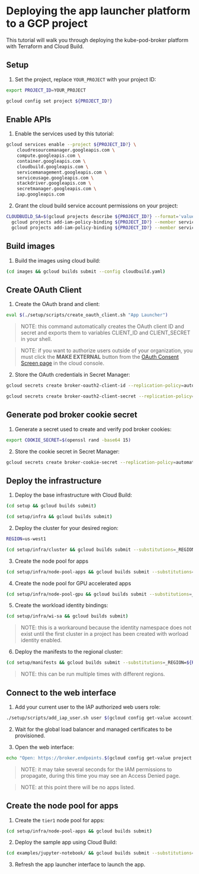 # Deploying the app launcher platform to a GCP project

This tutorial will walk you through deploying the kube-pod-broker platform with Terraform and Cloud Build.

## Setup

1. Set the project, replace `YOUR_PROJECT` with your project ID:

```bash
export PROJECT_ID=YOUR_PROJECT
```

```bash
gcloud config set project ${PROJECT_ID?}
```

## Enable APIs

1. Enable the services used by this tutorial:

```bash
gcloud services enable --project ${PROJECT_ID?} \
    cloudresourcemanager.googleapis.com \
    compute.googleapis.com \
    container.googleapis.com \
    cloudbuild.googleapis.com \
    servicemanagement.googleapis.com \
    serviceusage.googleapis.com \
    stackdriver.googleapis.com \
    secretmanager.googleapis.com \
    iap.googleapis.com
```

2. Grant the cloud build service account permissions on your project:

```bash
CLOUDBUILD_SA=$(gcloud projects describe ${PROJECT_ID?} --format='value(projectNumber)')@cloudbuild.gserviceaccount.com && \
  gcloud projects add-iam-policy-binding ${PROJECT_ID?} --member serviceAccount:${CLOUDBUILD_SA?} --role roles/owner && \
  gcloud projects add-iam-policy-binding ${PROJECT_ID?} --member serviceAccount:${CLOUDBUILD_SA?} --role roles/iam.serviceAccountTokenCreator
```

## Build images

1. Build the images using cloud build:

```bash
(cd images && gcloud builds submit --config cloudbuild.yaml)
```

## Create OAuth Client

1. Create the OAuth brand and client:

```bash
eval $(./setup/scripts/create_oauth_client.sh "App Launcher")
```

> NOTE: this command automatically creates the OAuth client ID and secret and exports them to variables CLIENT_ID and CLIENT_SECRET in your shell.

> NOTE: if you want to authorize users outside of your organization, you must click the __MAKE EXTERNAL__ button from the [OAuth Consent Screen page](https://console.cloud.google.com/apis/credentials/consent?project=disla-vdi-demo) in the cloud console.

2. Store the OAuth credentials in Secret Manager:

```bash
gcloud secrets create broker-oauth2-client-id --replication-policy=automatic --data-file <(echo -n ${CLIENT_ID?})
```

```bash
gcloud secrets create broker-oauth2-client-secret --replication-policy=automatic --data-file <(echo -n ${CLIENT_SECRET?})
```

## Generate pod broker cookie secret

1. Generate a secret used to create and verify pod broker cookies:

```bash
export COOKIE_SECRET=$(openssl rand -base64 15)
```

2. Store the cookie secret in Secret Manager:

```bash
gcloud secrets create broker-cookie-secret --replication-policy=automatic --data-file <(echo -n ${COOKIE_SECRET?})
```

## Deploy the infrastructure

1. Deploy the base infrastructure with Cloud Build:

```bash
(cd setup && gcloud builds submit)
```
```bash
(cd setup/infra && gcloud builds submit)
```

2. Deploy the cluster for your desired region:

```bash
REGION=us-west1
```

```bash
(cd setup/infra/cluster && gcloud builds submit --substitutions=_REGION=${REGION?})
```

3. Create the node pool for apps

```bash
(cd setup/infra/node-pool-apps && gcloud builds submit --substitutions=_REGION=${REGION?})
```

4. Create the node pool for GPU accelerated apps

```bash
(cd setup/infra/node-pool-gpu && gcloud builds submit --substitutions=_REGION=${REGION?})
```

5. Create the workload identity bindings:

```bash
(cd setup/infra/wi-sa && gcloud builds submit)
```

> NOTE: this is a workaround because the identity namespace does not exist until the first cluster in a project has been created with worload identity enabled.

6. Deploy the manifests to the regional cluster:

```bash
(cd setup/manifests && gcloud builds submit --substitutions=_REGION=${REGION?})
```

> NOTE: this can be run multiple times with different regions.

## Connect to the web interface

1. Add your current user to the IAP authorized web users role:

```bash
./setup/scripts/add_iap_user.sh user $(gcloud config get-value account) ${PROJECT_ID?}
```

2. Wait for the global load balancer and managed certificates to be provisioned.

3. Open the web interface:

```bash
echo "Open: https://broker.endpoints.$(gcloud config get-value project 2>/dev/null).cloud.goog/"
```

> NOTE: it may take several seconds for the IAM permissions to propagate, during this time you may see an Access Denied page.

> NOTE: at this point there will be no apps listed.

## Create the node pool for apps

1. Create the `tier1` node pool for apps:

```bash
(cd setup/infra/node-pool-apps && gcloud builds submit)
```

2. Deploy the sample app using Cloud Build:

```bash
(cd examples/jupyter-notebook/ && gcloud builds submit --substitutions=_REGION=${REGION?})
```

3. Refresh the app launcher interface to launch the app.
